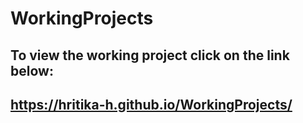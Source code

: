 # WorkingProjects

## To view the working project click on the link below:
## https://hritika-h.github.io/WorkingProjects/
